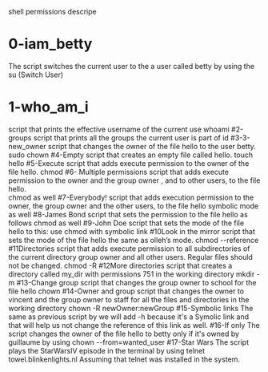 shell permissions descripe

# 0-iam_betty
The script switches the current user to the a user called betty by using the su (Switch User)
# 1-who_am_i
script that prints the effective username of the current use
  whoami
#2-groups
script that prints all the groups the current user is part of
   id 
#3-3-new_owner
script that changes the owner of the file hello to the user betty. 
   sudo chown
#4-Empty
script that creates an empty file called hello.
 touch hello
#5-Execute
script that adds execute permission to the owner of the file hello.
 chmod
#6- Multiple permissions
script that adds execute permission to the owner and the group owner
, and to other users, to the file hello.  
chmod as well
#7-Everybody!
script that adds execution permission to the owner, 
the group owner and the other users, to the file hello
symbolic mode as well 
#8-James Bond
script that sets the permission to the file hello as follows
chmod as well
#9-John Doe
script that sets the mode of the file hello to this:
use chmod with symbolic link 
#10Look in the mirror
script that sets the mode of the file hello the same as olleh’s mode.
chmod --reference
#11Directories
script that adds execute permission to all subdirectories of the current directory
group owner and all other users. Regular files should not be changed.
chmod -R
#12More directories
 script that creates a directory 
 called my_dir with permissions 751 in the working directory
 mkdir -m
#13-Change group
 script that changes the group owner to school for the file hello
 chown
#14-Owner and group
script that changes the owner to vincent and the group owner to 
staff for all the files and directories in the working directory
chown -R newOwner:newGroup
#15-Symbolic links
The same as previous script by we will add -h because it's a Symolic link and that will help us not change the reference of this link as well.
#16-If only
The script changes the owner of the file hello to betty only if it's owned by guillaume by using chown --from=wanted_user
#17-Star Wars
The script plays the StarWarsIV episode in the terminal by using telnet towel.blinkenlights.nl
Assuming that telnet was installed in the system.
